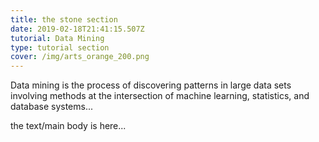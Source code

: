 ```yaml
---
title: the stone section
date: 2019-02-18T21:41:15.507Z
tutorial: Data Mining
type: tutorial section
cover: /img/arts_orange_200.png
---
```


Data mining is the process of discovering patterns in large data sets involving methods at the intersection of machine learning, statistics, and database systems...

<!-- end -->
<!-- of excerpt -->

the text/main body is here...